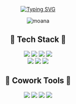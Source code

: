  
 <div align="center"> 


[![Typing SVG](https://readme-typing-svg.herokuapp.com?font=Koulen&size=35&color=271419&background=03080A00&center=true&vCenter=true&lines=Hi+there%2C+I'm+Jeong-yeon+Kim;And%2C+iOS+Developer+)](https://git.io/typing-svg)
 
 ![moana](https://user-images.githubusercontent.com/93962252/167832385-ddabdbcb-df14-4de7-be9f-96b2ab2aac88.gif)

 ## 🐬 Tech Stack 🐬
 
 <img src="https://img.shields.io/badge/Swift-FA7343?style=flat-square&logo=Swift&logoColor=white"/>
 <img src="https://img.shields.io/badge/iOS-000000?style=flat-square&logo=iOS&logoColor=white"/>
 <img src="https://img.shields.io/badge/Xcode-147EFB?style=flat-square&logo=Xcode&logoColor=white"/>
 <img src="https://img.shields.io/badge/Firebase-FFCA28?style=flat-square&logo=Firebase&logoColor=white"/>
  
 <br/>
 <img src="https://img.shields.io/badge/React-61DAFB?style=flat-square&logo=React&logoColor=white"/>
 <img src="https://img.shields.io/badge/HTML-E34F26?style=flat-square&logo=HTML5&logoColor=white"/>
 <img src="https://img.shields.io/badge/Javascript-F7DF1E?style=flat-square&logo=JavaScript&logoColor=white"/>
 
 <br/>
 
  ## 🐬 Cowork Tools 🐬
 <p>
    <img src="https://img.shields.io/badge/GitHub-181717?style=flat-square&logo=GitHub&logoColor=white"/>
    <img src="https://img.shields.io/badge/Notion-181717?style=flat-square&logo=Notion&logoColor=white"/>
    <img src="https://img.shields.io/badge/Slack-4A154B?style=flat-square&logo=Slack&logoColor=white"/>
    <img src="https://img.shields.io/badge/Figma-F24E1E?style=flat-square&logo=Figma&logoColor=white"/>
 

 
 </div>







